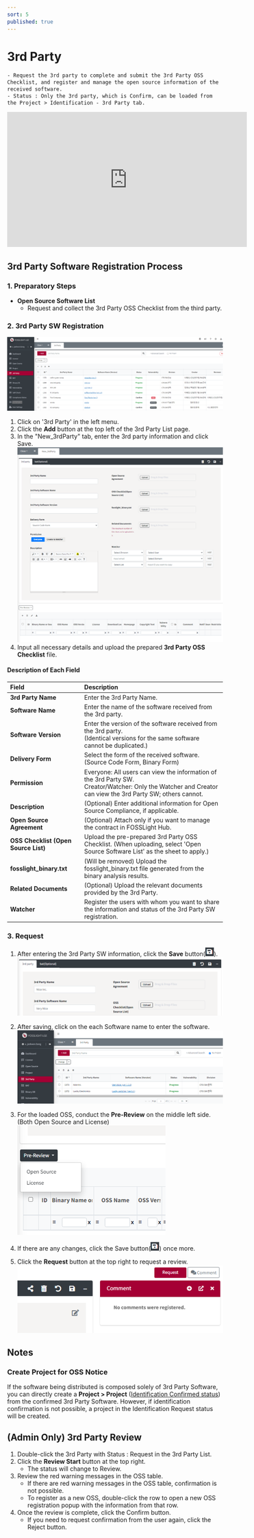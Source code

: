 ```yaml
---
sort: 5
published: true
---
```

# 3rd Party
```note
- Request the 3rd party to complete and submit the 3rd Party OSS Checklist, and register and manage the open source information of the received software.
- Status : Only the 3rd party, which is Confirm, can be loaded from the Project > Identification - 3rd Party tab.
```
<iframe width="560" height="315" src="https://www.youtube.com/embed/IIOsmWupkn4" title="FOSSLight Hub - 3rd Party SW 등록" frameborder="0" allow="accelerometer; autoplay; clipboard-write; encrypted-media; gyroscope; picture-in-picture" allowfullscreen></iframe>

## 3rd Party Software Registration Process
### 1. Preparatory Steps
- **Open Source Software List**
    - Request and collect the 3rd Party OSS Checklist from the third party.

### 2. 3rd Party SW Registration
![3rd_party_list](images/5_third_party_list.PNG)
1. Click on '3rd Party' in the left menu.
2. Click the **Add** button at the top left of the 3rd Party List page.
3. In the "New_3rdParty" tab, enter the 3rd party information and click Save.
    ![3rd_party_new](images/5_third_party_new.PNG)
4. Input all necessary details and upload the prepared **3rd Party OSS Checklist** file.


#### Description of Each Field

|Field | Description |
|:---|:---|
|**3rd Party Name**|Enter the 3rd Party Name.|
|**Software Name**|Enter the name of the software received from the 3rd party.|
|**Software Version**|Enter the version of the software received from the 3rd party.<br>(Identical versions for the same software cannot be duplicated.)|
|**Delivery Form**|Select the form of the received software. (Source Code Form, Binary Form)|
|**Permission**|Everyone: All users can view the information of the 3rd Party SW. <br>Creator/Watcher: Only the Watcher and Creator can view the 3rd Party SW; others cannot.|
|**Description**|(Optional) Enter additional information for Open Source Compliance, if applicable.|
|**Open Source Agreement**|(Optional) Attach only if you want to manage the contract in FOSSLight Hub.|
|**OSS Checklist (Open Source List)**| Upload the pre-prepared 3rd Party OSS Checklist. (When uploading, select 'Open Source Software List' as the sheet to apply.)|
|**fosslight_binary.txt**| (Will be removed) Upload the fosslight_binary.txt file generated from the binary analysis results.|
|**Related Documents**|(Optional) Upload the relevant documents provided by the 3rd Party.|
|**Watcher**|Register the users with whom you want to share the information and status of the 3rd Party SW registration.|

### 3. Request
1. After entering the 3rd Party SW information, click the **Save** button(<img src="images/save_button.PNG" width="20" height="20" />).
    ![3rd_party_save](images/5_third_party_save.PNG)

2. After saving, click on the each Software name to enter the software.
    ![3rd_party_save](images/5_third_party_save_2.PNG)

3. For the loaded OSS, conduct the **Pre-Review** on the middle left side. (Both Open Source and License)
    ![3rd_party_save](images/5_third_party_save_3.PNG)

4. If there are any changes, click the Save button(<img src="images/save_button.PNG" width="20" height="20" />) once more.

5. Click the **Request** button at the top right to request a review.
    ![3rd_party_save](images/5_third_party_save_5_request.PNG)

## Notes
### Create Project for OSS Notice
If the software being distributed is composed solely of 3rd Party Software, you can directly create a **Project > Project** (<U>Identification Confirmed status</U>) from the confirmed 3rd Party Software. However, if identification confirmation is not possible, a project in the Identification Request status will be created.

## (Admin Only) 3rd Party Review
1. Double-click the 3rd Party with Status : Request in the 3rd Party List.
2. Click the **Review Start** button at the top right.
    - The status will change to Review.
3. Review the red warning messages in the OSS table.
    - If there are red warning messages in the OSS table, confirmation is not possible.
    - To register as a new OSS, double-click the row to open a new OSS registration popup with the information from that row.
4. Once the review is complete, click the Confirm button.
    - If you need to request confirmation from the user again, click the Reject button.

